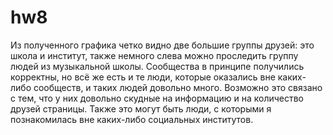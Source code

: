 # hw8

Из полученного графика четко видно две большие группы друзей: это школа и институт, также немного слева можно проследить группу людей из музыкальной школы. Сообщества в принципе получились корректны, но всё же есть и те люди, которые оказались вне каких-либо сообществ, и таких людей довольно много. Возможно это связано с тем, что у них довольно скудные на информацию и на количество друзей страницы. Также это могут быть люди, с которыми я познакомилась вне каких-либо социальных институтов.
